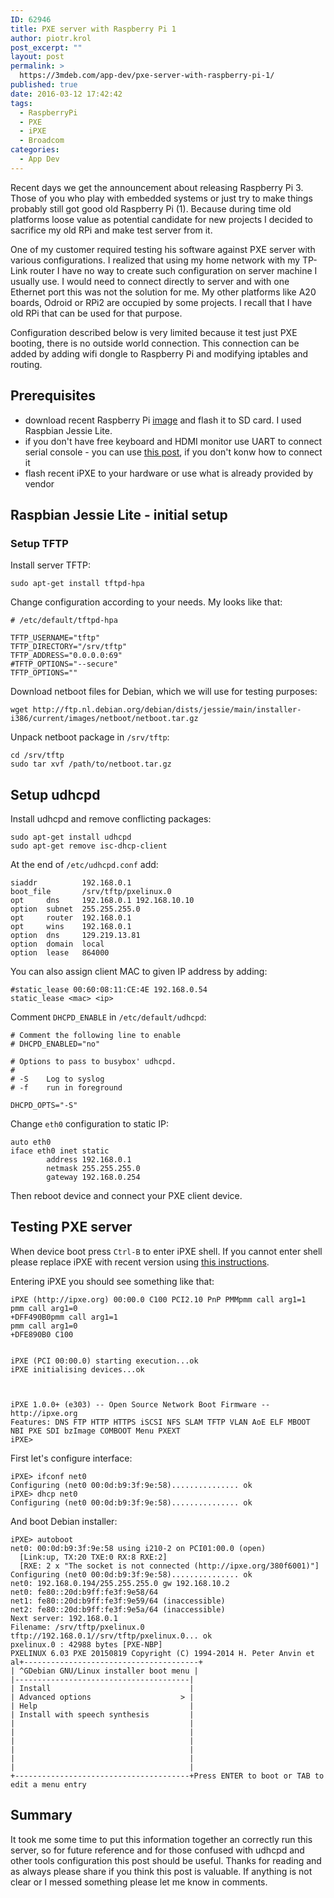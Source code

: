 ```yaml
---
ID: 62946
title: PXE server with Raspberry Pi 1
author: piotr.krol
post_excerpt: ""
layout: post
permalink: >
  https://3mdeb.com/app-dev/pxe-server-with-raspberry-pi-1/
published: true
date: 2016-03-12 17:42:42
tags:
  - RaspberryPi
  - PXE
  - iPXE
  - Broadcom
categories:
  - App Dev
---
```

Recent days we get the announcement about releasing Raspberry Pi 3. Those of
you who play with embedded systems or just try to make things probably still
got good old Raspberry Pi (1). Because during time old platforms loose value as
potential candidate for new projects I decided to sacrifice my old RPi and make
test server from it.

One of my customer required testing his software against PXE server with
various configurations. I realized that using my home network with my TP-Link
router I have no way to create such configuration on server machine I usually
use. I would need to connect directly to server and with one Ethernet port this
was not the solution for me. My other platforms like A20 boards, Odroid or RPi2
are occupied by some projects. I recall that I have old RPi that can be used
for that purpose.

Configuration described below is very limited because it test just PXE booting,
there is no outside world connection. This connection can be added by adding
wifi dongle to Raspberry Pi and modifying iptables and routing.

## Prerequisites

* download recent Raspberry Pi
  [image](https://www.raspberrypi.org/downloads/raspbian/) and flash it to SD
  card. I used Raspbian Jessie Lite.
* if you don't have free keyboard and HDMI monitor use UART to connect serial
  console - you can use [this post](http://elinux.org/RPi_Serial_Connection),
  if you don't konw how to connect it
* flash recent iPXE to your hardware or use what is already provided by vendor

## Raspbian Jessie Lite - initial setup


### Setup TFTP

Install server TFTP:

```
sudo apt-get install tftpd-hpa
```

Change configuration according to your needs. My looks like that:

```
# /etc/default/tftpd-hpa

TFTP_USERNAME="tftp"
TFTP_DIRECTORY="/srv/tftp"
TFTP_ADDRESS="0.0.0.0:69"
#TFTP_OPTIONS="--secure"
TFTP_OPTIONS=""
```

Download netboot files for Debian, which we will use for testing purposes:

```
wget http://ftp.nl.debian.org/debian/dists/jessie/main/installer-i386/current/images/netboot/netboot.tar.gz
```

Unpack netboot package in `/srv/tftp`:

```
cd /srv/tftp
sudo tar xvf /path/to/netboot.tar.gz
```

## Setup udhcpd

Install udhcpd and remove conflicting packages:

```
sudo apt-get install udhcpd
sudo apt-get remove isc-dhcp-client
```


At the end of `/etc/udhcpd.conf` add:

```
siaddr          192.168.0.1
boot_file       /srv/tftp/pxelinux.0
opt     dns     192.168.0.1 192.168.10.10
option  subnet  255.255.255.0
opt     router  192.168.0.1
opt     wins    192.168.0.1
option  dns     129.219.13.81
option  domain  local
option  lease   864000
```

You can also assign client MAC to given IP address by adding:

```
#static_lease 00:60:08:11:CE:4E 192.168.0.54
static_lease <mac> <ip>
```

Comment `DHCPD_ENABLE` in `/etc/default/udhcpd`:

```
# Comment the following line to enable
# DHCPD_ENABLED="no"

# Options to pass to busybox' udhcpd.
#
# -S    Log to syslog
# -f    run in foreground

DHCPD_OPTS="-S"
```

Change `eth0` configuration to static IP:

```
auto eth0
iface eth0 inet static
        address 192.168.0.1
        netmask 255.255.255.0
        gateway 192.168.0.254
```

Then reboot device and connect your PXE client device.

## Testing PXE server

When device boot press `Ctrl-B` to enter iPXE shell. If you cannot enter shell
please replace iPXE with recent version using [this instructions](https://www.coreboot.org/IPXE).

Entering iPXE you should see something like that:

```
iPXE (http://ipxe.org) 00:00.0 C100 PCI2.10 PnP PMMpmm call arg1=1
pmm call arg1=0
+DFF490B0pmm call arg1=1
pmm call arg1=0
+DFE890B0 C100


iPXE (PCI 00:00.0) starting execution...ok
iPXE initialising devices...ok



iPXE 1.0.0+ (e303) -- Open Source Network Boot Firmware -- http://ipxe.org
Features: DNS FTP HTTP HTTPS iSCSI NFS SLAM TFTP VLAN AoE ELF MBOOT NBI PXE SDI bzImage COMBOOT Menu PXEXT
iPXE>  
```

First let's configure interface:

```
iPXE> ifconf net0
Configuring (net0 00:0d:b9:3f:9e:58)............... ok
iPXE> dhcp net0
Configuring (net0 00:0d:b9:3f:9e:58)............... ok
```

And boot Debian installer:

```
iPXE> autoboot
net0: 00:0d:b9:3f:9e:58 using i210-2 on PCI01:00.0 (open)
  [Link:up, TX:20 TXE:0 RX:8 RXE:2]
  [RXE: 2 x "The socket is not connected (http://ipxe.org/380f6001)"]
Configuring (net0 00:0d:b9:3f:9e:58)............... ok
net0: 192.168.0.194/255.255.255.0 gw 192.168.10.2
net0: fe80::20d:b9ff:fe3f:9e58/64
net1: fe80::20d:b9ff:fe3f:9e59/64 (inaccessible)
net2: fe80::20d:b9ff:fe3f:9e5a/64 (inaccessible)
Next server: 192.168.0.1
Filename: /srv/tftp/pxelinux.0
tftp://192.168.0.1//srv/tftp/pxelinux.0... ok
pxelinux.0 : 42988 bytes [PXE-NBP]
PXELINUX 6.03 PXE 20150819 Copyright (C) 1994-2014 H. Peter Anvin et al+---------------------------------------+
| ^GDebian GNU/Linux installer boot menu |
|---------------------------------------|
| Install                               |
| Advanced options                    > |
| Help                                  |
| Install with speech synthesis         |
|                                       |
|                                       |
|                                       |
|                                       |
|                                       |
|                                       |
+---------------------------------------+Press ENTER to boot or TAB to edit a menu entry     
```

## Summary

It took me some time to put this information together an correctly run this
server, so for future reference and for those confused with udhcpd and other
tools configuration this post should be useful. Thanks for reading and as
always please share if you think this post is valuable. If anything is not
clear or I messed something please let me know in comments.
